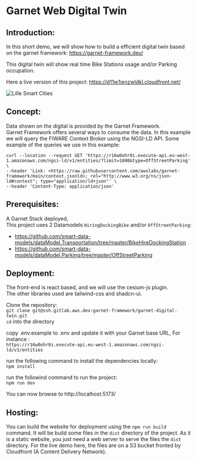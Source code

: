 # Garnet Web Digital Twin

## Introduction:
In this short demo, we will show how to build a efficient digital twin based on the garnet framework: https://garnet-framework.dev/

This digital twin will show real time Bike Stations usage and/or Parking occupation.

Here a live version of this project:
https://d11w1ienzwldkl.cloudfront.net/

![Lille Smart Cities](images/lille.png)

## Concept:  
Data shown on the digital is provided by the Garnet Framework.  
Garnet Framework offers several ways to consume the data. In this example we will query the FIWARE Context Broker using the NGSI-LD API.
Some example of the queries we use in this example:  
```
curl --location --request GET 'https://r16w0ohr0i.execute-api.eu-west-1.amazonaws.com/ngsi-ld/v1/entities/?limit=1000&type=OffStreetParking' \
--header 'Link: <https://raw.githubusercontent.com/awslabs/garnet-framework/main/context.jsonld>; rel="http://www.w3.org/ns/json-ld#context"; type="application/ld+json"' \
--header 'Content-Type: application/json'
```

## Prerequisites:
A Garnet Stack deployed,   
This project uses 2 Datamodels `HiringDockingBike` and/or `OffStreetParking`:

* https://github.com/smart-data-models/dataModel.Transportation/tree/master/BikeHireDockingStation
* https://github.com/smart-data-models/dataModel.Parking/tree/master/OffStreetParking

## Deployment:
The front-end is react based, and we will use the cesium-js plugin.  
The other libraries used are tailwind-css and shadcn-ui.

Clone the repository:  
`git clone git@ssh.gitlab.aws.dev:garnet-framework/garnet-digital-twin.git`  
`cd` into the directory  

copy .env.example to .env and update it with your Garnet base URL, For instance :  
`https://r16w0ohr0i.execute-api.eu-west-1.amazonaws.com/ngsi-ld/v1/entities`

run the following command to install the dependencies locally:  
`npm install`

run the followind command to run the project:  
`npm run dev`

You can now browse to http://localhost:5173/

## Hosting:
You can build the website for deployment using the `npm run build` command. It will be build some files in the `dist` directory of the project.
As it is a static website, you just need a web server to serve the files the `dist` directory.
For the live demo here, the files are on a S3 bucket fronted by Cloudfront (A Content Delivery Network).


